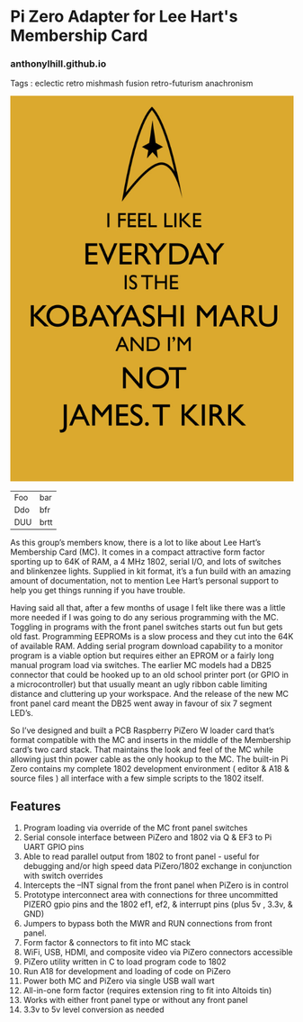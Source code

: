 # Pi Zero Adapter for Lee Hart's Membership Card
### anthonylhill.github.io

Tags : eclectic retro mishmash fusion retro-futurism anachronism

![kobayashi maru](https://github.com/anthonylhill/anthonylhill.github.io/blob/main/photos/kobayashimaru.jpg)

<table>
    <tr>
        <td>Foo</td><td>bar</td>
    </tr>
    <tr>
        <td>Ddo</td><td>bfr</td>
    </tr>
    <tr>
        <td>DUU</td><td>brtt</td>
    </tr>
</table>

As this group’s members know, there is a lot to like about Lee Hart’s Membership Card (MC). It comes in a compact attractive form factor sporting up to 64K of RAM,  a 4 MHz 1802, serial I/O,  and  lots of switches and blinkenzee lights.  Supplied in kit format, it’s a fun build with an amazing amount of documentation, not to mention Lee Hart’s personal support to help you get things running if you have trouble.

Having said all that, after a few months of usage I felt like there was a little more needed if I was going to do any serious programming with the MC.  Toggling in programs with the front panel switches starts out fun but gets old fast.  Programming EEPROMs is a slow process and they cut into the 64K of available RAM.  Adding serial program download capability to a monitor program is a viable option but requires either an EPROM or a fairly long manual program load via switches.   The earlier MC models had a DB25 connector that could be hooked up to an old school printer port (or GPIO in a microcontroller) but that usually meant an ugly ribbon cable limiting distance and cluttering up your workspace.  And the release of the new MC front panel card meant the DB25 went away in favour of six 7 segment LED’s.

So I’ve designed and built a PCB Raspberry PiZero W loader card that’s format compatible with the MC and  inserts in the middle of the Membership card’s two card stack.  That maintains the look and feel of the MC while allowing just thin power cable as the only hookup to the MC.  The built-in Pi Zero contains my complete 1802 development environment ( editor & A18 & source files ) all interface with a few simple scripts to the 1802 itself. 

## Features
<ol>
<li>Program loading via override of the MC front panel switches 
<li>Serial console interface between PiZero and 1802 via Q & EF3 to Pi UART GPIO pins 
<li>Able to read parallel output from 1802 to front panel - useful for debugging and/or high speed data PiZero/1802 exchange in conjunction with switch overrides
<li>Intercepts the –INT signal from  the front panel when PiZero is in control
<li>Prototype interconnect area with connections for three uncommitted PIZERO gpio pins and the 1802 ef1, ef2, & interrupt pins (plus 5v , 3.3v, & GND)
<li>Jumpers to bypass both the MWR and RUN connections from front panel.
<li>Form factor & connectors to fit into MC stack
<li>WiFi, USB, HDMI, and composite video via PiZero connectors accessible 
<li>PiZero utility written in C to load program code to 1802
<li>Run  A18 for development and loading of code on PiZero
<li>Power both MC and PiZero via single USB wall wart
<li>All-in-one form factor (requires extension ring to fit into Altoids tin)
<li>Works with either front panel type or without any front panel
<li>3.3v to 5v level conversion as needed
</ol>